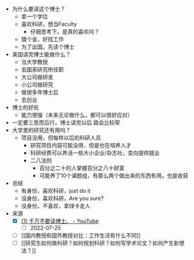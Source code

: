 - 为什么要读这个博士？
	- 拿一个学位
	- 喜欢科研，想当Faculty
		- 仔细思考下，是真的喜欢吗？
	- 镀个金，好找工作
	- 为了出国，先读个博士
- 美国读完博士能做什么？
	- 当大学教授
	- 去国家研究所任职
	- 大公司做研发
	- 小公司做研究
	- 做很多年博士后
	- 去创业
- 博士的好处
	- 能力很强（未来无论做什么，都可以很好应对）
- 一定要三思而后行，博士读完以后 路会比较窄
- 大学里的研究还有用吗？
	- 项目没用，但每样以后的科研人员
		- 研究项目内容可能没用，但是也在培养人才
		- 科研经费可以养活一些大小企业/杂志社，变向提供就业
		- 二八法则
			- 百分之二十的人掌握百分之八十财富
			- 可能养了10个课题组，有那么两个做出来的东西有用，也是收获
- 总结
	- 有身份，喜欢科研，just do it 
	- 没身份，喜欢科研，Are you sure?
	- 没身份，不喜欢，拿绿卡走人
- 来源
	- [x]  [(1) 千万不要读博士。 - YouTube](https://www.youtube.com/watch?v=4gmy03GZkg8)
		- [ ] 2022-07-25
	- [ ] [[国内教授和国外教授对比：工作生活有什么不同]]
	- [ ] [[研究生如何做科研？如何规划科研？如何写学术论文？如何产生新想法？]]